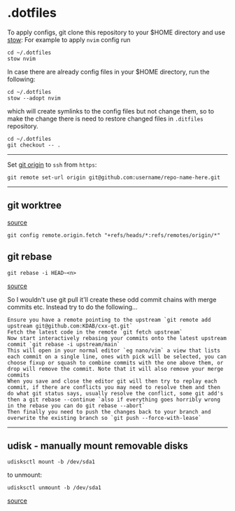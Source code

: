 # .dotfiles

To apply configs, git clone this repository to your $HOME directory and use [stow](https://www.gnu.org/software/stow/):
For example to apply `nvim` config run
```
cd ~/.dotfiles
stow nvim
```
In case there are already config files in your $HOME directory, run the following:
```
cd ~/.dotfiles
stow --adopt nvim
```
which will create symlinks to the config files but not change them, so to make the change there is need to restore changed files in `.ditfiles` repository.
```
cd ~/.dotfiles
git checkout -- .
```

-------------

Set [git origin](https://gist.github.com/m14t/3056747#gistcomment-1372842) to `ssh` from `https`:
```
git remote set-url origin git@github.com:username/repo-name-here.git
```

-------------
## git worktree
[source](https://morgan.cugerone.com/blog/workarounds-to-git-worktree-using-bare-repository-and-cannot-fetch-remote-branches/)

```
git config remote.origin.fetch "+refs/heads/*:refs/remotes/origin/*"
```

## git rebase
```
git rebase -i HEAD~<n>
```
[source](https://medium.com/@slamflipstrom/a-beginners-guide-to-squashing-commits-with-git-rebase-8185cf6e62ec)


So I wouldn't use git pull it'll create these odd commit chains with merge commits etc. Instead try to do the following...

    Ensure you have a remote pointing to the upstream `git remote add upstream git@github.com:KDAB/cxx-qt.git`
    Fetch the latest code in the remote `git fetch upstream`
    Now start interactively rebasing your commits onto the latest upstream commit `git rebase -i upstream/main`
    This will open in your normal editor `eg nano/vim` a view that lists each commit on a single line, ones with pick will be selected, you can choose fixup or squash to combine commits with the one above them, or drop will remove the commit. Note that it will also remove your merge commits
    When you save and close the editor git will then try to replay each commit, if there are conflicts you may need to resolve them and then do what git status says, usually resolve the conflict, some git add's then a git rebase --continue `also if everything goes horribly wrong in the rebase you can do git rebase --abort`
    Then finally you need to push the changes back to your branch and overwrite the existing branch so `git push --force-with-lease`


-------------
## udisk - manually mount removable disks
```
udisksctl mount -b /dev/sda1
```
to unmount:
```
udisksctl unmount -b /dev/sda1
```
[source](https://wiki.archlinux.org/title/Udisks#Installation)
